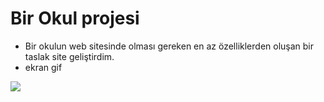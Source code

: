 # Bir Okul projesi
- Bir okulun web sitesinde olması gereken en az özelliklerden oluşan bir taslak site geliştirdim.
- ekran gif

![](./assets/ekran-kaydi.gif)
